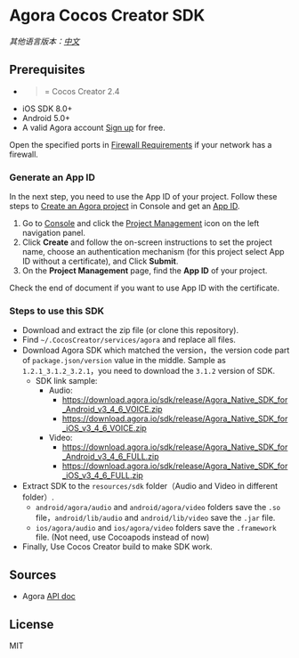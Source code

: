 # Agora Cocos Creator SDK

*其他语言版本：[中文](README.zh.md)*

## Prerequisites

* >= Cocos Creator 2.4
* iOS SDK 8.0+
* Android 5.0+
* A valid Agora account [Sign up](https://dashboard.agora.io/en/) for free.

Open the specified ports in [Firewall Requirements](https://docs.agora.io/en/Agora%20Platform/firewall?platform=All%20Platforms) if your network has a firewall.

### Generate an App ID

In the next step, you need to use the App ID of your project. Follow these steps to [Create an Agora project](https://docs.agora.io/en/Agora%20Platform/manage_projects?platform=All%20Platformshttps://docs.agora.io/en/Agora%20Platform/manage_projects?platform=All%20Platforms#create-a-new-project) in Console and get an [App ID](https://docs.agora.io/en/Agora%20Platform/terms?platform=All%20Platforms#a-nameappidaapp-id).

1. Go to [Console](https://dashboard.agora.io/) and click the [Project Management](https://dashboard.agora.io/projects) icon on the left navigation panel. 
2. Click **Create** and follow the on-screen instructions to set the project name, choose an authentication mechanism (for this project select App ID without a certificate), and Click **Submit**. 
3. On the **Project Management** page, find the **App ID** of your project. 

Check the end of document if you want to use App ID with the certificate.

### Steps to use this SDK

* Download and extract the zip file (or clone this repository).
* Find `~/.CocosCreator/services/agora` and replace all files.
* Download Agora SDK which matched the version，the version code part of `package.json/version` value in the middle.
  Sample as `1.2.1_3.1.2_3.2.1`，you need to download the `3.1.2` version of SDK.
  - SDK link sample:
    - Audio:
      - https://download.agora.io/sdk/release/Agora_Native_SDK_for_Android_v3_4_6_VOICE.zip
      - https://download.agora.io/sdk/release/Agora_Native_SDK_for_iOS_v3_4_6_VOICE.zip
    - Video:
      - https://download.agora.io/sdk/release/Agora_Native_SDK_for_Android_v3_4_6_FULL.zip
      - https://download.agora.io/sdk/release/Agora_Native_SDK_for_iOS_v3_4_6_FULL.zip
* Extract SDK to the `resources/sdk` folder（Audio and Video in different folder）.
  - `android/agora/audio` and `android/agora/video` folders save the `.so` file，`android/lib/audio` and `android/lib/video` save the `.jar` file.
  - `ios/agora/audio` and `ios/agora/video` folders save the `.framework` file. (Not need, use Cocoapods instead of now)
* Finally, Use Cocos Creator build to make SDK work.

## Sources

* Agora [API doc](https://docs.agora.io/en/)

## License

MIT
